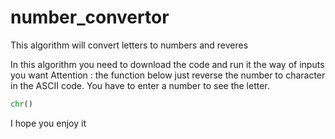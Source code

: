 # number_convertor
This algorithm will convert letters to numbers and reveres 

In this algorithm you need to download the code and run it the way of inputs you want
Attention : the function below just reverse the number to character in the ASCII code. You have to enter a number to see the letter.
```python
chr()
```

I hope you enjoy it
